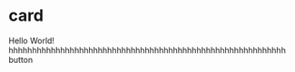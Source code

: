 # card

<ac-card color="primary" flat width="256px">
  <template v-slot:image>
    <ac-row class="primary-color" height="144px"></ac-row>
  </template>
  <ac-card-title>Hello</ac-card-title>
  <ac-card-subtitle>World!</ac-card-subtitle>
  <ac-card-content>hhhhhhhhhhhhhhhhhhhhhhhhhhhhhhhhhhhhhhhhhhhhhhhhhhhhhhhhhhh</ac-card-content>
  <ac-card-actions><ac-btn color="primary" flat block>button</ac-btn></ac-card-actions>
</ac-card>
